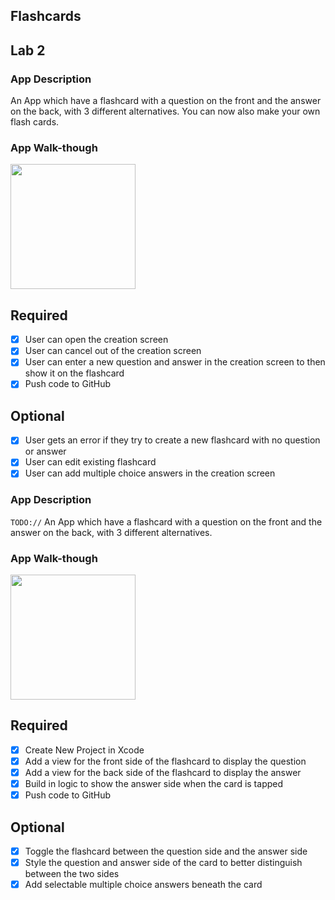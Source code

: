 ## Flashcards

## Lab 2

### App Description
An App which have a flashcard with a question on the front and the answer on the back, with 3 different alternatives. You can now also make your own flash cards.

### App Walk-though

<img src="http://g.recordit.co/ez5p2ckWzr.gif" width=200><br>

## Required
- [x] User can open the creation screen
- [x] User can cancel out of the creation screen
- [x] User can enter a new question and answer in the creation screen to then show it on the flashcard
- [x] Push code to GitHub
## Optional
- [x] User gets an error if they try to create a new flashcard with no question or answer
- [x] User can edit existing flashcard
- [x] User can add multiple choice answers in the creation screen
### App Description
`TODO://` An App which have a flashcard with a question on the front and the answer on the back, with 3 different alternatives.

### App Walk-though

<img src="http://g.recordit.co/EAJ1sPp8Q6.gif" width=200><br>


## Required
- [x] Create New Project in Xcode
- [x] Add a view for the front side of the flashcard to display the question
- [x] Add a view for the back side of the flashcard to display the answer
- [x] Build in logic to show the answer side when the card is tapped
- [x] Push code to GitHub
## Optional
- [x] Toggle the flashcard between the question side and the answer side
- [x] Style the question and answer side of the card to better distinguish between the two sides
- [x] Add selectable multiple choice answers beneath the card
